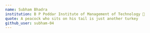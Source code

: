 ```yaml
---
name: Subham Bhadra
institution: B P Poddar Institute of Management of Technology 🚩 
quote: A peacock who sits on his tail is just another turkey
github_user: subham-04
---
```

